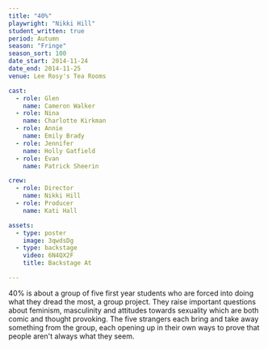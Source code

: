 ```yaml
---
title: "40%"
playwright: "Nikki Hill"
student_written: true
period: Autumn
season: "Fringe"
season_sort: 100
date_start: 2014-11-24
date_end: 2014-11-25
venue: Lee Rosy's Tea Rooms

cast:
  - role: Glen
    name: Cameron Walker
  - role: Nina
    name: Charlotte Kirkman
  - role: Annie
    name: Emily Brady
  - role: Jennifer
    name: Holly Gatfield
  - role: Evan
    name: Patrick Sheerin

crew:
  - role: Director
    name: Nikki Hill
  - role: Producer
    name: Kati Hall

assets:
  - type: poster
    image: 3qwdsDg
  - type: backstage
    video: 6N4QX2F
    title: Backstage At

---
```


40% is about a group of five first year students who are forced into doing what they dread the most, a group project. They raise important questions about feminism, masculinity and attitudes towards sexuality which are both comic and thought provoking. The five strangers each bring and take away something from the group, each opening up in their own ways to prove that people aren't always what they seem.
